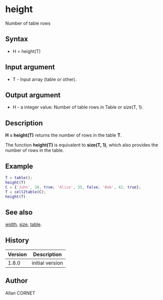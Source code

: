 # height

Number of table rows

## Syntax

- H = height(T)

## Input argument

- T - Input array (table or other).

## Output argument

- H - a integer value: Number of table rows in Table or size(T, 1).

## Description

  <p><b>H = height(T)</b> returns the number of rows in the table <b>T</b>.</p>
  <p>The function <b>height(T)</b> is equivalent to <b>size(T, 1)</b>, which also provides the number of rows in the table.</p>

## Example

```matlab
T = table();
height(T)
C = {'John', 28, true; 'Alice', 35, false; 'Bob', 42, true};
T = cell2table(C);
height(T)
```

## See also

[width](width.md), [size](../elementary_functions/size.md), [table](table.md).

## History

| Version | Description     |
| ------- | --------------- |
| 1.8.0   | initial version |

## Author

Allan CORNET
